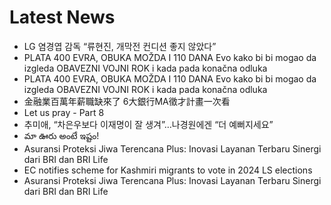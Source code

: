 # Latest News
-  LG 염경엽 감독 “류현진, 개막전 컨디션 좋지 않았다”
-  PLATA 400 EVRA, OBUKA MOŽDA I 110 DANA Evo kako bi bi mogao da izgleda OBAVEZNI VOJNI ROK i kada pada konačna odluka
-  PLATA 400 EVRA, OBUKA MOŽDA I 110 DANA Evo kako bi bi mogao da izgleda OBAVEZNI VOJNI ROK i kada pada konačna odluka
-  金融業百萬年薪職缺來了 6大銀行MA徵才計畫一次看
-  Let us pray - Part 8
-  추미애, “차은우보다 이재명이 잘 생겨”…나경원에겐 “더 예뻐지세요”
-  మా ఊరు అంటే ఇష్టం!
-  Asuransi Proteksi Jiwa Terencana Plus: Inovasi Layanan Terbaru Sinergi dari BRI dan BRI Life
-  EC notifies scheme for Kashmiri migrants to vote in 2024 LS elections
-  Asuransi Proteksi Jiwa Terencana Plus: Inovasi Layanan Terbaru Sinergi dari BRI dan BRI Life
